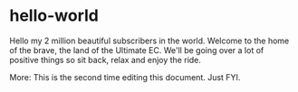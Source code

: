 # hello-world
Hello my 2 million beautiful subscribers in the world. Welcome to the home of the brave, the land of the Ultimate EC. We'll be going over a lot of positive things so sit back, relax and enjoy the ride.

More:
This is the second time editing this document. Just FYI.
